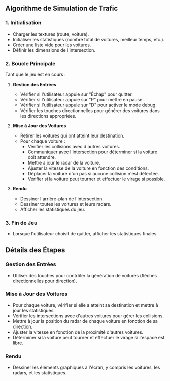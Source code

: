 ## Algorithme de Simulation de Trafic

### 1. Initialisation
- Charger les textures (route, voiture).
- Initialiser les statistiques (nombre total de voitures, meilleur temps, etc.).
- Créer une liste vide pour les voitures.
- Définir les dimensions de l'intersection.

### 2. Boucle Principale
Tant que le jeu est en cours :
1. **Gestion des Entrées**
   - Vérifier si l'utilisateur appuie sur "Échap" pour quitter.
   - Vérifier si l'utilisateur appuie sur "P" pour mettre en pause.
   - Vérifier si l'utilisateur appuie sur "D" pour activer le mode debug.
   - Vérifier les touches directionnelles pour générer des voitures dans les directions appropriées.

2. **Mise à Jour des Voitures**
   - Retirer les voitures qui ont atteint leur destination.
   - Pour chaque voiture :
     - Vérifier les collisions avec d'autres voitures.
     - Communiquer avec l'intersection pour déterminer si la voiture doit attendre.
     - Mettre à jour le radar de la voiture.
     - Ajuster la vitesse de la voiture en fonction des conditions.
     - Déplacer la voiture d'un pas si aucune collision n'est détectée.
     - Vérifier si la voiture peut tourner et effectuer le virage si possible.

3. **Rendu**
   - Dessiner l'arrière-plan de l'intersection.
   - Dessiner toutes les voitures et leurs radars.
   - Afficher les statistiques du jeu.

### 3. Fin de Jeu
- Lorsque l'utilisateur choisit de quitter, afficher les statistiques finales.

## Détails des Étapes

### Gestion des Entrées
- Utiliser des touches pour contrôler la génération de voitures (flèches directionnelles pour direction).

### Mise à Jour des Voitures
- Pour chaque voiture, vérifier si elle a atteint sa destination et mettre à jour les statistiques.
- Vérifier les intersections avec d'autres voitures pour gérer les collisions.
- Mettre à jour la position du radar de chaque voiture en fonction de sa direction.
- Ajuster la vitesse en fonction de la proximité d'autres voitures.
- Déterminer si la voiture peut tourner et effectuer le virage si l'espace est libre.

### Rendu
- Dessiner les éléments graphiques à l'écran, y compris les voitures, les radars, et les statistiques.